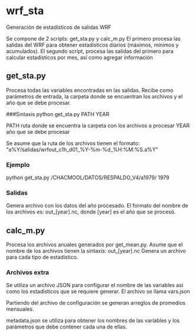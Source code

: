 # wrf_sta
Generación de estadísticos de salidas WRF

Se compone de 2 scripts: get_sta.py y calc_m.py
El primero procesa las salidas del WRF para obtener estadísticos diarios (máximos, mínimos y acumulados).
El segundo script, procesa las salidas del primero para calcular estadísticos por mes, así como agregar información 

## get_sta.py
Procesa todas las variables encontradas en las salidas. 
Recibe como parámetros de entrada, la carpeta donde se encuentran los archivos y el año que se debe procesar.

###Sintaxis
python get_sta.py PATH YEAR

PATH ruta donde se encuentra la carpeta con los archivos a procesar
YEAR año que se debe procesar

Se asume que la ruta de los archivos tienen el formato: "a%Y/salidas/wrfout_c1h_d01_%Y-%m-%d_%H:%M:%S.a%Y"

### Ejemplo
python get_sta.py /CHACMOOL/DATOS/RESPALDO_V4/a1979/ 1979

### Salidas
Genera archivo con los datos del año procesado.
El formato del nombre de los archivos es: out_[year].nc,
donde [year] es el año que se procesó.

## calc_m.py
Procesa los archivos anuales generados por get_mean.py.
Asume que el nombre de los archivos tienen la sintaxis: out_[year].nc
Genera un archivo para cada tipo de estadístico.

### Archivos extra
Se utiliza un archivo JSON para configurar el nombre de las variables así como los estadísticos que se requiere generar. El archivo se llama vars.json

Partiendo del archivo de configuración se generan arreglos de promedios mensuales.

metadata.json se utiliza para obtener los nombres de las variables y los parámetros que debe contener cada una de ellas.

